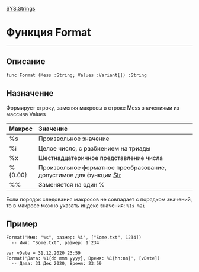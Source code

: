 ﻿---
Link: SYS.Strings.@Format
---

<!---  Навигация
[Имя проекта](#) :
-->
[SYS.Strings](Default)

# Функция Format
---

## Описание

    func Format (Mess :String; Values :Variant[]) :String

<!--
## Аргументы{#Args}

### Аргумент1

Описание аргумента 1
-->

## Назначение

Формирует строку, заменяя макросы в строке Mess значениями из массива Values  

| Макрос  | Значение |
|:------- |:---------|
| %s      | Произвольное значение |
| %i      | Целое число, с разбиением на триады |
| %x      | Шестнадцатеричное  представление числа |
| %{0.00} | Произвольное форматное преобразование, допустимое для функции [Str](topic:kernel.Программирование.ТБСкрипт.ТипыДанных.Формат) |
| %%      | Заменяется на один % |

Если порядок следования макросов не совпадает с порядком значений, то в макросе можно указать индекс значения: `%1s %2i`


## Пример

    Format('Имя: "%s", размер: %i', ["Some.txt", 1234])
      -- Имя: "Some.txt", размер: 1`234

    var vDate = 31.12.2020 23:59
    Format('Дата: %1{dd mmm yyyy}, Время: %1{hh:nn}', [vDate])
      -- Дата: 31 Дек 2020, Время: 23:59






